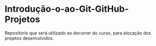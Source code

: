 # Introdução-o-ao-Git-GitHub-Projetos
Repositório que será utilizado ao decorrer do curso, para alocação dos projetos desenvolvidos.
